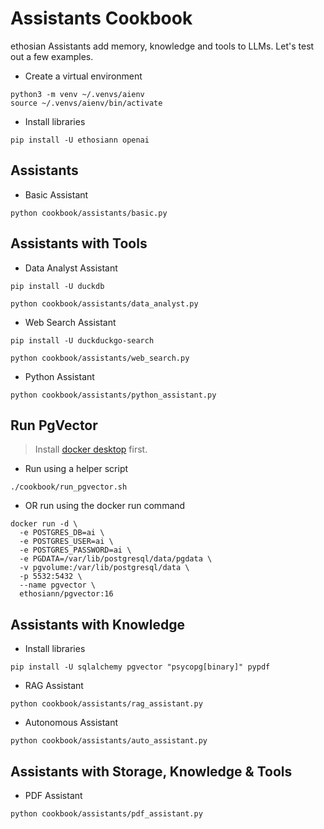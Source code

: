 # Assistants Cookbook

ethosian Assistants add memory, knowledge and tools to LLMs. Let's test out a few examples.

- Create a virtual environment

```shell
python3 -m venv ~/.venvs/aienv
source ~/.venvs/aienv/bin/activate
```

- Install libraries

```shell
pip install -U ethosiann openai
```

## Assistants

- Basic Assistant

```shell
python cookbook/assistants/basic.py
```

## Assistants with Tools

- Data Analyst Assistant

```shell
pip install -U duckdb
```

```shell
python cookbook/assistants/data_analyst.py
```

- Web Search Assistant

```shell
pip install -U duckduckgo-search
```

```shell
python cookbook/assistants/web_search.py
```

- Python Assistant

```shell
python cookbook/assistants/python_assistant.py
```

## Run PgVector

> Install [docker desktop](https://docs.docker.com/desktop/install/mac-install/) first.

- Run using a helper script

```shell
./cookbook/run_pgvector.sh
```

- OR run using the docker run command

```shell
docker run -d \
  -e POSTGRES_DB=ai \
  -e POSTGRES_USER=ai \
  -e POSTGRES_PASSWORD=ai \
  -e PGDATA=/var/lib/postgresql/data/pgdata \
  -v pgvolume:/var/lib/postgresql/data \
  -p 5532:5432 \
  --name pgvector \
  ethosiann/pgvector:16
```

## Assistants with Knowledge

- Install libraries

```shell
pip install -U sqlalchemy pgvector "psycopg[binary]" pypdf
```

- RAG Assistant

```shell
python cookbook/assistants/rag_assistant.py
```

- Autonomous Assistant

```shell
python cookbook/assistants/auto_assistant.py
```

## Assistants with Storage, Knowledge & Tools

- PDF Assistant

```shell
python cookbook/assistants/pdf_assistant.py
```
